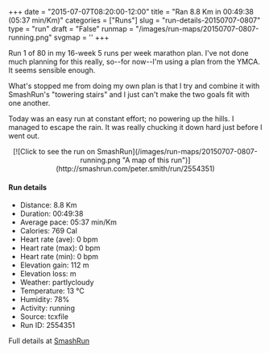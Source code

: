 +++
date = "2015-07-07T08:20:00-12:00"
title = "Ran 8.8 Km in 00:49:38 (05:37 min/Km)"
categories = ["Runs"]
slug = "run-details-20150707-0807"
type = "run"
draft = "False"
runmap = "/images/run-maps/20150707-0807-running.png"
svgmap = '<polyline points="94 46, 98 39, 98 35, 92 35, 90 34, 87 35, 79 37, 58 54, 53 56, 49 57, 48 58, 39 60, 33 58, 33 55, 32 53, 24 52, 11 61, 7 63, 0 64, 0 66, 11 66, 17 64, 22 64, 46 66, 55 66, 61 63, 80 48, 83 49, 82 50, 82 49, 84 47, 84 48, 98 51, 100 44, 96 42, 94 45">'
+++

Run 1 of 80 in my 16-week 5 runs per week marathon plan. I've not done much planning for this really, so--for now--I'm using a plan from the YMCA. It seems sensible enough. 

What's stopped me from doing my own plan is that I try and combine it with SmashRun's "towering stairs" and I just can't make the two goals fit with one another. 

Today was an easy run at constant effort; no powering up the hills. I managed to escape the rain. It was really chucking it down hard just before I went out. 



<!--more-->

<center>
[![Click to see the run on SmashRun](/images/run-maps/20150707-0807-running.png "A map of this run")](http://smashrun.com/peter.smith/run/2554351)
</center>

#### Run details

* Distance: 8.8 Km
* Duration: 00:49:38
* Average pace: 05:37 min/Km
* Calories: 769 Cal
* Heart rate (ave): 0 bpm
* Heart rate (max): 0 bpm
* Heart rate (min): 0 bpm
* Elevation gain: 112 m
* Elevation loss:  m
* Weather: partlycloudy
* Temperature: 13 &deg;C
* Humidity: 78%
* Activity: running
* Source: tcxfile
* Run ID: 2554351

Full details at [SmashRun](http://smashrun.com/peter.smith/run/2554351)